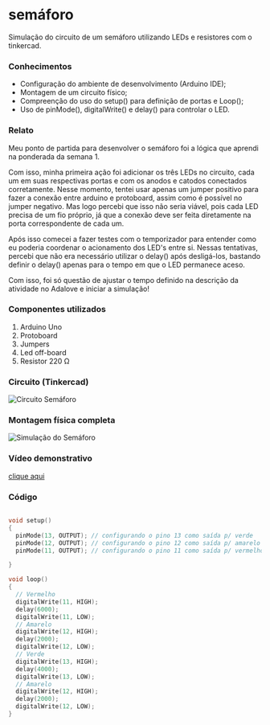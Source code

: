 # semáforo
Simulação do circuito de um semáforo utilizando LEDs e resistores com o tinkercad. 

### Conhecimentos

- Configuração do ambiente de desenvolvimento (Arduino IDE);
- Montagem de um circuito físico;
- Compreenção do uso do setup() para definição de portas e Loop();
- Uso de pinMode(), digitalWrite() e delay() para controlar o LED.

### Relato

Meu ponto de partida para desenvolver o semáforo foi a lógica que aprendi na ponderada da semana 1. 

Com isso, minha primeira ação foi adicionar os três LEDs no circuito, cada um em suas respectivas portas e com os anodos e catodos conectados corretamente. Nesse momento, tentei usar apenas um jumper positivo para fazer a conexão entre arduino e protoboard, assim como é possível no jumper negativo. Mas logo percebi que isso não seria viável, pois cada LED precisa de um fio próprio, já que a conexão deve ser feita diretamente na porta correspondente de cada um.

Após isso comecei a fazer testes com o temporizador para entender como eu poderia coordenar o acionamento dos LED's entre si. Nessas tentativas, percebi que não era necessário utilizar o delay() após desligá-los, bastando definir o delay() apenas para o tempo em que o LED permanece aceso.

Com isso, foi só questão de ajustar o tempo definido na descrição da atividade no Adalove e iniciar a simulação!

### Componentes utilizados

1. Arduino Uno
2. Protoboard
3. Jumpers
4. Led off-board
5. Resistor 220 Ω

### Circuito (Tinkercad)

![Circuito Semáforo](circuito_semaforo.png)

### Montagem física completa

![Simulação do Semáforo](semaforo.png)

### Vídeo demonstrativo

[clique aqui](https://drive.google.com/file/d/1gP16g0ANQXL2RpP45KF5_peYxn4i9YI-/view?usp=sharing)

### Código

```C

void setup()
{
  pinMode(13, OUTPUT); // configurando o pino 13 como saída p/ verde
  pinMode(12, OUTPUT); // configurando o pino 12 como saída p/ amarelo
  pinMode(11, OUTPUT); // configurando o pino 11 como saída p/ vermelho

}

void loop()
{
  // Vermelho
  digitalWrite(11, HIGH);
  delay(6000); 
  digitalWrite(11, LOW); 
  // Amarelo
  digitalWrite(12, HIGH);
  delay(2000); 
  digitalWrite(12, LOW); 
  // Verde
  digitalWrite(13, HIGH);
  delay(4000); 
  digitalWrite(13, LOW);
  // Amarelo
  digitalWrite(12, HIGH);
  delay(2000); 
  digitalWrite(12, LOW);
}
```
